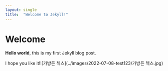 ```yaml
---
layout: single
title:  "Welcome to Jekyll!"
---
```


# Welcome

**Hello world**, this is my first Jekyll blog post.

I hope you like it!![가방든 첵스](../images/2022-07-08-test123/가방든 첵스.jpg)
